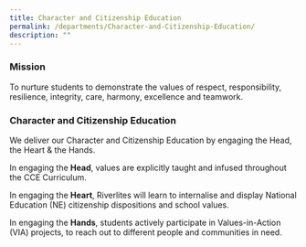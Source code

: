 ```yaml
---
title: Character and Citizenship Education
permalink: /departments/Character-and-Citizenship-Education/
description: ""
---
```

### **Mission**


To nurture students to demonstrate the values of respect, responsibility, resilience, integrity, care, harmony, excellence and teamwork.

### **Character and Citizenship Education**


We deliver our Character and Citizenship Education by engaging the Head, the Heart & the Hands.

  

In engaging the **Head**, values are explicitly taught and infused throughout the CCE Curriculum.

  

In engaging the **Heart**, Riverlites will learn to internalise and display National Education (NE) citizenship dispositions and school values.

  

In engaging the **Hands**, students actively participate in Values-in-Action (VIA) projects, to reach out to different people and communities in need.